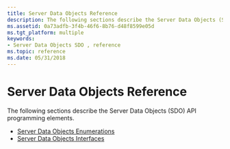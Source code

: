 ```yaml
---
title: Server Data Objects Reference
description: The following sections describe the Server Data Objects (SDO) API programming elements.
ms.assetid: 0a73adfb-3f4b-46f6-8b76-d48f8599e05d
ms.tgt_platform: multiple
keywords:
- Server Data Objects SDO , reference
ms.topic: reference
ms.date: 05/31/2018
---
```


# Server Data Objects Reference

The following sections describe the Server Data Objects (SDO) API programming elements.

-   [Server Data Objects Enumerations](/windows/desktop/Nps/sdo-server-data-objects-enumerations)
-   [Server Data Objects Interfaces](/windows/desktop/Nps/sdo-server-data-objects-interfaces)

 

 
